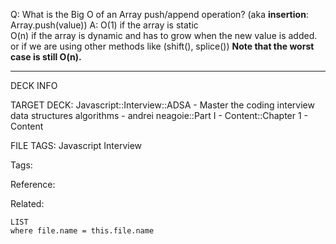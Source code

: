 Q: What is the Big O of an Array push/append operation? (aka **insertion**: Array.push(value))
A: O(1) if the array is static  
O(n) if the array is dynamic and has to grow when the new value is added.
or if we are using other methods like (shift(), splice())
**Note that the worst case is still O(n).**
<!--ID: 1689972344196-->



---

DECK INFO

TARGET DECK: Javascript::Interview::ADSA - Master the coding interview data structures algorithms - andrei neagoie::Part I - Content::Chapter 1 - Content

FILE TAGS: Javascript Interview

Tags:

Reference:

Related:

```dataview
LIST
where file.name = this.file.name
```
